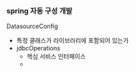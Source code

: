### spring 자동 구성 개발
DatasourceConfig
- 특정 클래스가 라이브러리에 포함되어 있는가
- jdbcOperations 
  - 핵심 서비스 인터페이스
  - 
